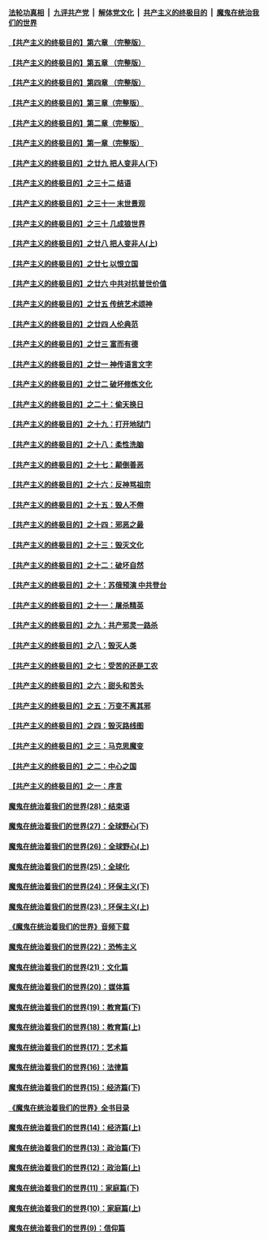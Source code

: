 

####  [法轮功真相](../../../../basic/blob/master/README.md?t=04280731) &nbsp;|&nbsp; [九评共产党](../../../../9ping.md/blob/master/README.md?t=04280731) &nbsp;|&nbsp; [解体党文化](../../../../jtdwh.md/blob/master/README.md?t=04280731)  &nbsp;|&nbsp; [共产主义的终极目的](../../../../gczydzjmd.md/blob/master/README.md?t=04280731) &nbsp;|&nbsp; [魔鬼在统治我们的世界](../../../../mgztzwmdsj.md/blob/master/README.md?t=04280731) 

#### [【共产主义的终极目的】第六章 （完整版）](../pages/nsc422/n11428913.md?t=04280731) 

#### [【共产主义的终极目的】第五章 （完整版）](../pages/nsc422/n11428912.md?t=04280731) 

#### [【共产主义的终极目的】第四章 （完整版）](../pages/nsc422/n11428907.md?t=04280731) 

#### [【共产主义的终极目的】第三章（完整版）](../pages/nsc422/n11428848.md?t=04280731) 

#### [【共产主义的终极目的】第二章（完整版）](../pages/nsc422/n11428831.md?t=04280731) 

#### [【共产主义的终极目的】第一章（完整版）](../pages/nsc422/n11417651.md?t=04280731) 

#### [【共产主义的终极目的】之廿九 把人变非人(下)](../pages/nsc422/n11344140.md?t=04280731) 

#### [【共产主义的终极目的】之三十二 结语](../pages/nsc422/n11360535.md?t=04280731) 

#### [【共产主义的终极目的】之三十一 末世景观](../pages/nsc422/n11351129.md?t=04280731) 

#### [【共产主义的终极目的】之三十 几成狼世界](../pages/nsc422/n11348280.md?t=04280731) 

#### [【共产主义的终极目的】之廿八 把人变非人(上)](../pages/nsc422/n11340492.md?t=04280731) 

#### [【共产主义的终极目的】之廿七 以恨立国](../pages/nsc422/n11336944.md?t=04280731) 

#### [【共产主义的终极目的】之廿六 中共对抗普世价值](../pages/nsc422/n11324785.md?t=04280731) 

#### [【共产主义的终极目的】之廿五 传统艺术颂神](../pages/nsc422/n11296396.md?t=04280731) 

#### [【共产主义的终极目的】之廿四 人伦典范](../pages/nsc422/n11296397.md?t=04280731) 

#### [【共产主义的终极目的】之廿三 富而有德](../pages/nsc422/n11283598.md?t=04280731) 

#### [【共产主义的终极目的】之廿一 神传语言文字](../pages/nsc422/n11263265.md?t=04280731) 

#### [【共产主义的终极目的】之廿二 破坏修炼文化](../pages/nsc422/n11245728.md?t=04280731) 

#### [【共产主义的终极目的】之二十：偷天换日](../pages/nsc422/n11238846.md?t=04280731) 

#### [【共产主义的终极目的】之十九：打开地狱门](../pages/nsc422/n11206376.md?t=04280731) 

#### [【共产主义的终极目的】之十八：柔性洗脑](../pages/nsc422/n11199994.md?t=04280731) 

#### [【共产主义的终极目的】之十七：颠倒善恶](../pages/nsc422/n11179782.md?t=04280731) 

#### [【共产主义的终极目的】之十六：反神骂祖宗](../pages/nsc422/n11166798.md?t=04280731) 

#### [【共产主义的终极目的】之十五：毁人不倦](../pages/nsc422/n11166792.md?t=04280731) 

#### [【共产主义的终极目的】之十四：邪恶之最](../pages/nsc422/n11150249.md?t=04280731) 

#### [【共产主义的终极目的】之十三：毁灭文化](../pages/nsc422/n11135227.md?t=04280731) 

#### [【共产主义的终极目的】之十二：破坏自然](../pages/nsc422/n11135214.md?t=04280731) 

#### [【共产主义的终极目的】之十：苏俄预演 中共登台](../pages/nsc422/n11118424.md?t=04280731) 

#### [【共产主义的终极目的】之十一：屠杀精英](../pages/nsc422/n11118442.md?t=04280731) 

#### [【共产主义的终极目的】之九：共产邪灵一路杀](../pages/nsc422/n11114139.md?t=04280731) 

#### [【共产主义的终极目的】之八：毁灭人类](../pages/nsc422/n11108503.md?t=04280731) 

#### [【共产主义的终极目的】之七：受苦的还是工农](../pages/nsc422/n11101809.md?t=04280731) 

#### [【共产主义的终极目的】之六：甜头和苦头](../pages/nsc422/n11096971.md?t=04280731) 

#### [【共产主义的终极目的】之五：万变不离其邪](../pages/nsc422/n11091285.md?t=04280731) 

#### [【共产主义的终极目的】之四：毁灭路线图](../pages/nsc422/n11086284.md?t=04280731) 

#### [【共产主义的终极目的】之三：马克思魔变](../pages/nsc422/n11061941.md?t=04280731) 

#### [【共产主义的终极目的】之二：中心之国](../pages/nsc422/n11047728.md?t=04280731) 

#### [【共产主义的终极目的】之一：序言](../pages/nsc422/n11086077.md?t=04280731) 

#### [魔鬼在统治着我们的世界(28)：结束语](../pages/nsc422/n10936246.md?t=04280731) 

#### [魔鬼在统治着我们的世界(27)：全球野心(下)](../pages/nsc422/n10928319.md?t=04280731) 

#### [魔鬼在统治着我们的世界(26)：全球野心(上)](../pages/nsc422/n10900318.md?t=04280731) 

#### [魔鬼在统治着我们的世界(25)：全球化](../pages/nsc422/n10788205.md?t=04280731) 

#### [魔鬼在统治着我们的世界(24)：环保主义(下)](../pages/nsc422/n10695307.md?t=04280731) 

#### [魔鬼在统治着我们的世界(23)：环保主义(上)](../pages/nsc422/n10688613.md?t=04280731) 

#### [《魔鬼在统治着我们的世界》音频下载](../pages/nsc422/n10635553.md?t=04280731) 

#### [魔鬼在统治着我们的世界(22)：恐怖主义](../pages/nsc422/n10614727.md?t=04280731) 

#### [魔鬼在统治着我们的世界(21)：文化篇](../pages/nsc422/n10597706.md?t=04280731) 

#### [魔鬼在统治着我们的世界(20)：媒体篇](../pages/nsc422/n10586579.md?t=04280731) 

#### [魔鬼在统治着我们的世界(19)：教育篇(下)](../pages/nsc422/n10564808.md?t=04280731) 

#### [魔鬼在统治着我们的世界(18)：教育篇(上)](../pages/nsc422/n10526970.md?t=04280731) 

#### [魔鬼在统治着我们的世界(17)：艺术篇](../pages/nsc422/n10499093.md?t=04280731) 

#### [魔鬼在统治着我们的世界(16)：法律篇](../pages/nsc422/n10485969.md?t=04280731) 

#### [魔鬼在统治着我们的世界(15)：经济篇(下)](../pages/nsc422/n10469975.md?t=04280731) 

#### [《魔鬼在统治着我们的世界》全书目录](../pages/nsc422/n10464261.md?t=04280731) 

#### [魔鬼在统治着我们的世界(14)：经济篇(上)](../pages/nsc422/n10457370.md?t=04280731) 

#### [魔鬼在统治着我们的世界(13)：政治篇(下)](../pages/nsc422/n10448270.md?t=04280731) 

#### [魔鬼在统治着我们的世界(12)：政治篇(上)](../pages/nsc422/n10444576.md?t=04280731) 

#### [魔鬼在统治着我们的世界(11)：家庭篇(下)](../pages/nsc422/n10440961.md?t=04280731) 

#### [魔鬼在统治着我们的世界(10)：家庭篇(上)](../pages/nsc422/n10435448.md?t=04280731) 

#### [魔鬼在统治着我们的世界(9)：信仰篇](../pages/nsc422/n10432159.md?t=04280731) 

